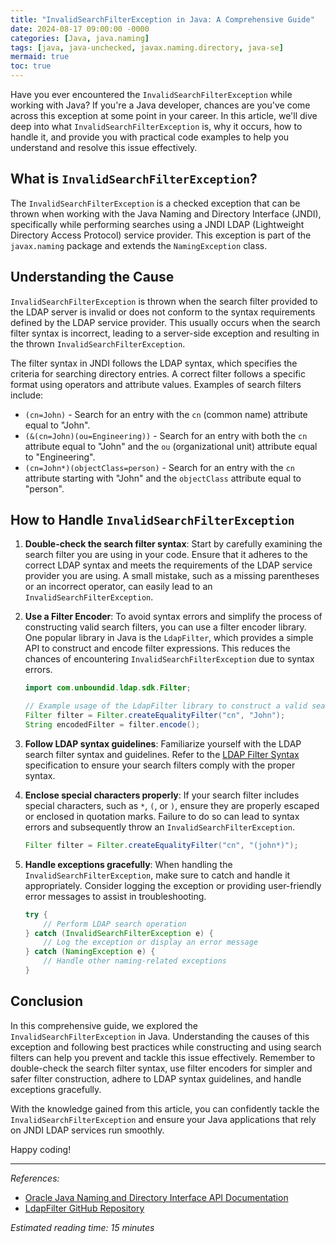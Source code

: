 ```yaml
---
title: "InvalidSearchFilterException in Java: A Comprehensive Guide"
date: 2024-08-17 09:00:00 -0000
categories: [Java, java.naming]
tags: [java, java-unchecked, javax.naming.directory, java-se]
mermaid: true
toc: true
---
```



Have you ever encountered the `InvalidSearchFilterException` while working with Java? If you're a Java developer, chances are you've come across this exception at some point in your career. In this article, we'll dive deep into what `InvalidSearchFilterException` is, why it occurs, how to handle it, and provide you with practical code examples to help you understand and resolve this issue effectively.

## What is `InvalidSearchFilterException`?

The `InvalidSearchFilterException` is a checked exception that can be thrown when working with the Java Naming and Directory Interface (JNDI), specifically while performing searches using a JNDI LDAP (Lightweight Directory Access Protocol) service provider. This exception is part of the `javax.naming` package and extends the `NamingException` class.

## Understanding the Cause

`InvalidSearchFilterException` is thrown when the search filter provided to the LDAP server is invalid or does not conform to the syntax requirements defined by the LDAP service provider. This usually occurs when the search filter syntax is incorrect, leading to a server-side exception and resulting in the thrown `InvalidSearchFilterException`.

The filter syntax in JNDI follows the LDAP syntax, which specifies the criteria for searching directory entries. A correct filter follows a specific format using operators and attribute values. Examples of search filters include:

- `(cn=John)` - Search for an entry with the `cn` (common name) attribute equal to "John".
- `(&(cn=John)(ou=Engineering))` - Search for an entry with both the `cn` attribute equal to "John" and the `ou` (organizational unit) attribute equal to "Engineering".
- `(cn=John*)(objectClass=person)` - Search for an entry with the `cn` attribute starting with "John" and the `objectClass` attribute equal to "person".

## How to Handle `InvalidSearchFilterException`

1. **Double-check the search filter syntax**: Start by carefully examining the search filter you are using in your code. Ensure that it adheres to the correct LDAP syntax and meets the requirements of the LDAP service provider you are using. A small mistake, such as a missing parentheses or an incorrect operator, can easily lead to an `InvalidSearchFilterException`.

2. **Use a Filter Encoder**: To avoid syntax errors and simplify the process of constructing valid search filters, you can use a filter encoder library. One popular library in Java is the `LdapFilter`, which provides a simple API to construct and encode filter expressions. This reduces the chances of encountering `InvalidSearchFilterException` due to syntax errors.

   ```java
   import com.unboundid.ldap.sdk.Filter;

   // Example usage of the LdapFilter library to construct a valid search filter
   Filter filter = Filter.createEqualityFilter("cn", "John");
   String encodedFilter = filter.encode();
   ```

3. **Follow LDAP syntax guidelines**: Familiarize yourself with the LDAP search filter syntax and guidelines. Refer to the [LDAP Filter Syntax](https://tools.ietf.org/html/rfc4515) specification to ensure your search filters comply with the proper syntax.

4. **Enclose special characters properly**: If your search filter includes special characters, such as `*`, `(`, or `)`, ensure they are properly escaped or enclosed in quotation marks. Failure to do so can lead to syntax errors and subsequently throw an `InvalidSearchFilterException`.

   ```java
   Filter filter = Filter.createEqualityFilter("cn", "(john*)");
   ```

5. **Handle exceptions gracefully**: When handling the `InvalidSearchFilterException`, make sure to catch and handle it appropriately. Consider logging the exception or providing user-friendly error messages to assist in troubleshooting.

   ```java
   try {
       // Perform LDAP search operation
   } catch (InvalidSearchFilterException e) {
       // Log the exception or display an error message
   } catch (NamingException e) {
       // Handle other naming-related exceptions
   }
   ```

## Conclusion

In this comprehensive guide, we explored the `InvalidSearchFilterException` in Java. Understanding the causes of this exception and following best practices while constructing and using search filters can help you prevent and tackle this issue effectively. Remember to double-check the search filter syntax, use filter encoders for simpler and safer filter construction, adhere to LDAP syntax guidelines, and handle exceptions gracefully.

With the knowledge gained from this article, you can confidently tackle the `InvalidSearchFilterException` and ensure your Java applications that rely on JNDI LDAP services run smoothly.

Happy coding!

---
*References:*
- [Oracle Java Naming and Directory Interface API Documentation](https://docs.oracle.com/en/java/javase/11/docs/api/java.naming/)
- [LdapFilter GitHub Repository](https://github.com/UnboundID/unboundid-ldapsdk)

*Estimated reading time: 15 minutes*